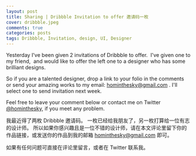 ```yaml
---
layout: post
title: Sharing | Dribbble Invitation to offer 邀请码一枚
cover: dribbble.jpeg
comments: true
categories: posts
tags: Dribbble, Invitation, design, UI, Designer
---
```


Yesterday I've been given 2 invitations of Dribbble to offer.  I've given one to my friend,  and would like to offer the left one to a designer who has some brilliant designs.

So if you are a talented designer, drop a link to your folio in the comments or send your amazing works to my email:  [hominthesky@gmail.com](maito:hominthesky@gmail.com) . I'll select one to send invitation next week.

Feel free to leave your comment below or contact me on Twitter [@hominthesky](https://twitter.com/hominthesky), if you meet any problem.

我最近得了两枚 Dribbble 邀请码。 一枚已经给我朋友了，另一枚打算给一位有志的设计师。
所以如果你感兴趣且是一位不错的设计师，请在本文评论里留下你的作品链接，或发送你的作品到我的邮箱 [hominthesky@gmail.com](maito:hominthesky@gmail.com) 即可。

如果有任何问题可直接在评论里留言，或者在 Twitter 联系我。
